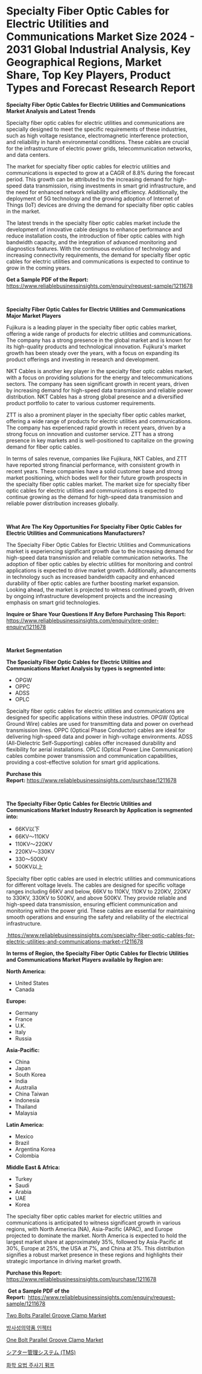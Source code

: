 <p><h1>Specialty Fiber Optic Cables for Electric Utilities and Communications Market Size 2024 - 2031 Global Industrial Analysis, Key Geographical Regions, Market Share, Top Key Players, Product Types and Forecast Research Report</h1></p><p><strong>Specialty Fiber Optic Cables for Electric Utilities and Communications Market Analysis and Latest Trends</strong></p>
<p><p>Specialty fiber optic cables for electric utilities and communications are specially designed to meet the specific requirements of these industries, such as high voltage resistance, electromagnetic interference protection, and reliability in harsh environmental conditions. These cables are crucial for the infrastructure of electric power grids, telecommunication networks, and data centers.</p><p>The market for specialty fiber optic cables for electric utilities and communications is expected to grow at a CAGR of 8.8% during the forecast period. This growth can be attributed to the increasing demand for high-speed data transmission, rising investments in smart grid infrastructure, and the need for enhanced network reliability and efficiency. Additionally, the deployment of 5G technology and the growing adoption of Internet of Things (IoT) devices are driving the demand for specialty fiber optic cables in the market.</p><p>The latest trends in the specialty fiber optic cables market include the development of innovative cable designs to enhance performance and reduce installation costs, the introduction of fiber optic cables with high bandwidth capacity, and the integration of advanced monitoring and diagnostics features. With the continuous evolution of technology and increasing connectivity requirements, the demand for specialty fiber optic cables for electric utilities and communications is expected to continue to grow in the coming years.</p></p>
<p><strong>Get a Sample PDF of the Report:&nbsp;</strong> <a href="https://www.reliablebusinessinsights.com/enquiry/request-sample/1211678">https://www.reliablebusinessinsights.com/enquiry/request-sample/1211678</a></p>
<p>&nbsp;</p>
<p><strong>Specialty Fiber Optic Cables for Electric Utilities and Communications Major Market Players</strong></p>
<p><p>Fujikura is a leading player in the specialty fiber optic cables market, offering a wide range of products for electric utilities and communications. The company has a strong presence in the global market and is known for its high-quality products and technological innovation. Fujikura's market growth has been steady over the years, with a focus on expanding its product offerings and investing in research and development.</p><p>NKT Cables is another key player in the specialty fiber optic cables market, with a focus on providing solutions for the energy and telecommunications sectors. The company has seen significant growth in recent years, driven by increasing demand for high-speed data transmission and reliable power distribution. NKT Cables has a strong global presence and a diversified product portfolio to cater to various customer requirements.</p><p>ZTT is also a prominent player in the specialty fiber optic cables market, offering a wide range of products for electric utilities and communications. The company has experienced rapid growth in recent years, driven by a strong focus on innovation and customer service. ZTT has a strong presence in key markets and is well-positioned to capitalize on the growing demand for fiber optic cables.</p><p>In terms of sales revenue, companies like Fujikura, NKT Cables, and ZTT have reported strong financial performance, with consistent growth in recent years. These companies have a solid customer base and strong market positioning, which bodes well for their future growth prospects in the specialty fiber optic cables market. The market size for specialty fiber optic cables for electric utilities and communications is expected to continue growing as the demand for high-speed data transmission and reliable power distribution increases globally.</p></p>
<p>&nbsp;</p>
<p><strong>What Are The Key Opportunities For Specialty Fiber Optic Cables for Electric Utilities and Communications Manufacturers?</strong></p>
<p><p>The Specialty Fiber Optic Cables for Electric Utilities and Communications market is experiencing significant growth due to the increasing demand for high-speed data transmission and reliable communication networks. The adoption of fiber optic cables by electric utilities for monitoring and control applications is expected to drive market growth. Additionally, advancements in technology such as increased bandwidth capacity and enhanced durability of fiber optic cables are further boosting market expansion. Looking ahead, the market is projected to witness continued growth, driven by ongoing infrastructure development projects and the increasing emphasis on smart grid technologies.</p></p>
<p><strong>Inquire or Share Your Questions If Any Before Purchasing This Report:</strong> <a href="https://www.reliablebusinessinsights.com/enquiry/pre-order-enquiry/1211678">https://www.reliablebusinessinsights.com/enquiry/pre-order-enquiry/1211678</a></p>
<p>&nbsp;</p>
<p><strong>Market Segmentation</strong></p>
<p><strong>The Specialty Fiber Optic Cables for Electric Utilities and Communications Market Analysis by types is segmented into:</strong></p>
<p><ul><li>OPGW</li><li>OPPC</li><li>ADSS</li><li>OPLC</li></ul></p>
<p><p>Specialty fiber optic cables for electric utilities and communications are designed for specific applications within these industries. OPGW (Optical Ground Wire) cables are used for transmitting data and power on overhead transmission lines. OPPC (Optical Phase Conductor) cables are ideal for delivering high-speed data and power in high-voltage environments. ADSS (All-Dielectric Self-Supporting) cables offer increased durability and flexibility for aerial installations. OPLC (Optical Power Line Communication) cables combine power transmission and communication capabilities, providing a cost-effective solution for smart grid applications.</p></p>
<p><strong>Purchase this Report:&nbsp;</strong><a href="https://www.reliablebusinessinsights.com/purchase/1211678">https://www.reliablebusinessinsights.com/purchase/1211678</a></p>
<p>&nbsp;</p>
<p><strong>The Specialty Fiber Optic Cables for Electric Utilities and Communications Market Industry Research by Application is segmented into:</strong></p>
<p><ul><li>66KV以下</li><li>66KV〜110KV</li><li>110KV〜220KV</li><li>220KV〜330KV</li><li>330〜500KV</li><li>500KV以上</li></ul></p>
<p><p>Specialty fiber optic cables are used in electric utilities and communications for different voltage levels. The cables are designed for specific voltage ranges including 66KV and below, 66KV to 110KV, 110KV to 220KV, 220KV to 330KV, 330KV to 500KV, and above 500KV. They provide reliable and high-speed data transmission, ensuring efficient communication and monitoring within the power grid. These cables are essential for maintaining smooth operations and ensuring the safety and reliability of the electrical infrastructure.</p></p>
<p><a href="https://www.reliablebusinessinsights.com/specialty-fiber-optic-cables-for-electric-utilities-and-communications-market-r1211678">&nbsp;https://www.reliablebusinessinsights.com/specialty-fiber-optic-cables-for-electric-utilities-and-communications-market-r1211678</a></p>
<p><strong>In terms of Region, the Specialty Fiber Optic Cables for Electric Utilities and Communications Market Players available by Region are:</strong></p>
<p>
    <p> <strong> North America: </strong>
        <ul>
            <li>United States</li>
            <li>Canada</li>
        </ul>
        </p> 
    <p> <strong> Europe: </strong>
        <ul>
            <li>Germany</li>
            <li>France</li>
            <li>U.K.</li>
            <li>Italy</li>
            <li>Russia</li>
        </ul>
        </p> 
    <p> <strong> Asia-Pacific: </strong>
        <ul>
            <li>China</li>
            <li>Japan</li>
            <li>South Korea</li>
            <li>India</li>
            <li>Australia</li>
            <li>China Taiwan</li>
            <li>Indonesia</li>
            <li>Thailand</li>
            <li>Malaysia</li>
        </ul>
        </p> 
    <p> <strong> Latin America: </strong>
        <ul>
            <li>Mexico</li>
            <li>Brazil</li>
            <li>Argentina Korea</li>
            <li>Colombia</li>
        </ul>
        </p> 
    <p> <strong> Middle East & Africa: </strong>
        <ul>
            <li>Turkey</li>
            <li>Saudi</li>
            <li>Arabia</li>
            <li>UAE</li>
            <li>Korea</li>
        </ul>
    </p>
    </p>
<p><p>The specialty fiber optic cables market for electric utilities and communications is anticipated to witness significant growth in various regions, with North America (NA), Asia-Pacific (APAC), and Europe projected to dominate the market. North America is expected to hold the largest market share at approximately 35%, followed by Asia-Pacific at 30%, Europe at 25%, the USA at 7%, and China at 3%. This distribution signifies a robust market presence in these regions and highlights their strategic importance in driving market growth.</p></p>
<p><strong>Purchase this Report: </strong><a href="https://www.reliablebusinessinsights.com/purchase/1211678">https://www.reliablebusinessinsights.com/purchase/1211678</a></p>
<p>&nbsp;<strong>Get a Sample PDF of the Report:&nbsp;&nbsp;</strong><a href="https://www.reliablebusinessinsights.com/enquiry/request-sample/1211678">https://www.reliablebusinessinsights.com/enquiry/request-sample/1211678</a></p>
<p><strong></strong></p>
<p><p><a href="https://issuu.com/reportprime-2/docs/two-bolts-parallel-groove-clamp-market-size-2030.p">Two Bolts Parallel Groove Clamp Market</a></p><p><a href="https://github.com/OwenHamiytll568745/Market-Research-Report-List-2/blob/main/259048295076.md">방사성의약품 인젝터</a></p><p><a href="https://issuu.com/reportprime-2/docs/one-bolt-parallel-groove-clamp-market-size-2030.pp">One Bolt Parallel Groove Clamp Market</a></p><p><a href="https://github.com/ChloeConn27/Market-Research-Report-List-1/blob/main/3506956101512.md">シアター管理システム (TMS)</a></p><p><a href="https://github.com/vdhdwjyp90142/Market-Research-Report-List-2/blob/main/907136995075.md">화학 요법 주사기 펌프</a></p></p>